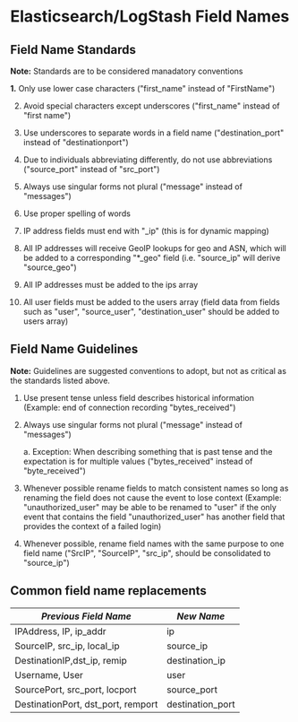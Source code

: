 Elasticsearch/LogStash Field Names
========

Field Name Standards
-----

**Note:** Standards are to be considered manadatory conventions

**1.**  Only use lower case characters ("first\_name" instead of "FirstName")

2.  Avoid special characters except underscores ("first\_name" instead of "first name")

3.  Use underscores to separate words in a field name ("destination\_port" instead of "destinationport")

4.  Due to individuals abbreviating differently, do not use abbreviations ("source\_port" instead of "src\_port")

5.  Always use singular forms not plural ("message" instead of "messages")

6.  Use proper spelling of words

7.  IP address fields must end with "\_ip" (this is for dynamic mapping)

8.  All IP addresses will receive GeoIP lookups for geo and ASN, which will be added to a corresponding "\*\_geo" field (i.e. "source\_ip" will derive "source\_geo")

9.  All IP addresses must be added to the ips array

10. All user fields must be added to the users array (field data from fields such as "user", "source\_user", "destination\_user" should be added to users array)

Field Name Guidelines
-----

**Note:** Guidelines are suggested conventions to adopt, but not as critical as the standards listed above.

1.  Use present tense unless field describes historical information (Example: end of connection recording "bytes\_received")

2.  Always use singular forms not plural ("message" instead of "messages")

    a.  Exception: When describing something that is past tense and the expectation is for multiple values ("bytes\_received" instead of "byte\_received")

3.  Whenever possible rename fields to match consistent names so long as renaming the field does not cause the event to lose context
    (Example: "unauthorized\_user" may be able to be renamed to "user" if the only event that contains the field "unauthorized\_user" has another field that provides the context of a failed login)

4.  Whenever possible, rename field names with the same purpose to one field name ("SrcIP", "SourceIP", "src\_ip", should be consolidated to "source\_ip")

Common field name replacements
-----


*Previous Field Name*  | *New Name*
---------|----------
 IPAddress, IP, ip\_addr | ip
 SourceIP, src\_ip, local\_ip | source\_ip
 DestinationIP,dst\_ip, remip | destination\_ip
 Username, User | user
 SourcePort, src\_port, locport | source\_port
 DestinationPort, dst\_port, remport | destination\_port





 

 


 
